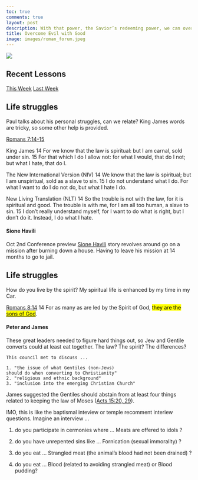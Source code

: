 ```yaml
---
toc: true
comments: true
layout: post
description: With that power, the Savior’s redeeming power, we can overcome evil—both evil in the world and evil in ourselves—with good.
title: Overcome Evil with Good
image: images/roman_forum.jpeg
---
```


![]({{site.baseurl}}/images/roman_forum.jpeg)

## Recent Lessons
[This Week](https://www.churchofjesuschrist.org/study/manual/come-follow-me-for-individuals-and-families-new-testament-2023/34?lang=eng)
[Last Week](https://www.churchofjesuschrist.org/study/manual/come-follow-me-for-individuals-and-families-new-testament-2023/33?lang=eng)

## Life struggles
Paul talks about his personal struggles, can we relate?  King James words are tricky, so some other help is provided.

[Romans 7:14-15](https://www.churchofjesuschrist.org/study/scriptures/nt/rom/7?lang=eng&id=p14-p15#p14)

King James
14 For we know that the law is spiritual: but I am carnal, sold under sin. 15 For that which I do I allow not: for what I would, that do I not; but what I hate, that do I.

The New International Version (NIV)
14 We know that the law is spiritual; but I am unspiritual, sold as a slave to sin. 15 I do not understand what I do. For what I want to do I do not do, but what I hate I do.

New Living Translation (NLT)
14 So the trouble is not with the law, for it is spiritual and good. The trouble is with me, for I am all too human, a slave to sin. 15 I don’t really understand myself, for I want to do what is right, but I don’t do it. Instead, I do what I hate.

#### Sione Havili
Oct 2nd Conference preview [Sione Havili](https://ksltv.com/473425/preview-conference-doc-redeemed-the-sione-havili-story/) story revolves around go on a mission after burning down a house.  Having to leave his mission at 14 months to go to jail.

## Life struggles
How do you live by the spirit?  My spiritual life is enhanced by my time in my Car.

[Romans 8:14](https://www.churchofjesuschrist.org/study/scriptures/nt/rom/8?lang=eng&id=p14#p14)
14 For as many as are led by the Spirit of God, <mark>they are the [sons of God](https://www.churchofjesuschrist.org/study/scriptures/tg/sons-and-daughters-of-god?lang=eng)</mark>.

#### Peter and James
These great leaders needed to figure hard things out, so Jew and Gentile converts could at least eat together.  The law?  The spirit?  The differences?

```
This council met to discuss ...

1. "the issue of what Gentiles (non-Jews) 
should do when converting to Christianity" 
2. "religious and ethnic background"
3. "inclusion into the emerging Christian Church"
``````

James suggested the Gentiles should abstain from at least four things related to keeping the law of Moses ([Acts 15:20, 29](https://site.churchofjesuschrist.org/study/scriptures/nt/acts/15?lang=eng&id=20,29#p20)).   

IMO, this is like the baptismal inteview or temple recomment interiew questions. Imagine an interview ...

1. do you participate in cermonies where ... Meats are offered to idols ?

2. do you have unrepented sins like ... Fornication (sexual immorality) ?

3. do you eat ... Strangled meat (the animal’s blood had not been drained) ?

4. do you eat ... Blood (related to avoiding strangled meat) or Blood pudding?

